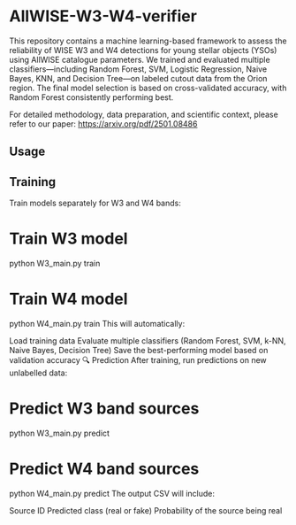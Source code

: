 # AllWISE-W3-W4-verifier
This repository contains a machine learning-based framework to assess the reliability of WISE W3 and W4 detections for young stellar objects (YSOs) using AllWISE catalogue parameters. We trained and evaluated multiple classifiers—including Random Forest, SVM, Logistic Regression, Naive Bayes, KNN, and Decision Tree—on labeled cutout data from the Orion region. The final model selection is based on cross-validated accuracy, with Random Forest consistently performing best.

For detailed methodology, data preparation, and scientific context, please refer to our paper: https://arxiv.org/pdf/2501.08486

## Usage

## Training
Train models separately for W3 and W4 bands:

# Train W3 model
python W3_main.py train

# Train W4 model
python W4_main.py train
This will automatically:

Load training data
Evaluate multiple classifiers (Random Forest, SVM, k-NN, Naive Bayes, Decision Tree)
Save the best-performing model based on validation accuracy
🔍 Prediction
After training, run predictions on new unlabelled data:

# Predict W3 band sources
python W3_main.py predict

# Predict W4 band sources
python W4_main.py predict
The output CSV will include:

Source ID
Predicted class (real or fake)
Probability of the source being real
